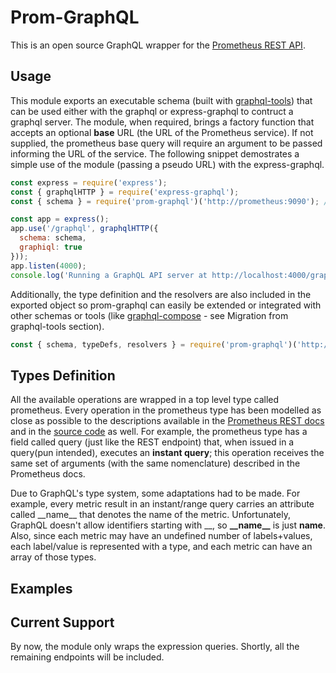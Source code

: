 # Prom-GraphQL
This is an open source GraphQL wrapper for the [Prometheus REST API](https://prometheus.io/docs/prometheus/latest/querying/api/).

## Usage
This module exports an executable schema (built with [graphql-tools](https://www.graphql-tools.com/)) that can be used either with the graphql or express-graphql to contruct a graphql server. The module, when required, brings a factory function that accepts an optional **base** URL (the URL of the Prometheus service). If not supplied, the prometheus base query will require an argument to be passed informing the URL of the service. The following snippet demostrates a simple use of the module (passing a pseudo URL) with the express-graphql.

```javascript
const express = require('express');
const { graphqlHTTP } = require('express-graphql');
const { schema } = require('prom-graphql')('http://prometheus:9090'); //no need to inform the /api/v1 endpoint's resource

const app = express();
app.use('/graphql', graphqlHTTP({
  schema: schema,
  graphiql: true
}));
app.listen(4000);
console.log('Running a GraphQL API server at http://localhost:4000/graphql');
```
Additionally, the type definition and the resolvers are also included in the exported object so prom-graphql can easily be extended or integrated with other schemas or tools (like [graphql-compose](https://graphql-compose.github.io/) - see Migration from graphql-tools section).

```javascript
const { schema, typeDefs, resolvers } = require('prom-graphql')('http://prometheus:9090');
```

## Types Definition

All the available operations are wrapped in a top level type called prometheus. Every operation in the prometheus type has been modelled as close as possible to the descriptions available in the [Prometheus REST docs](https://prometheus.io/docs/prometheus/latest/querying/api/) and in the [source code](https://github.com/prometheus/prometheus/blob/master/promql/value.go) as well. For example, the prometheus type has a field called query (just like the REST endpoint) that, when issued in a query(pun intended), executes an **instant query**; this operation receives the same set of arguments (with the same nomenclature) described in the Prometheus docs.

Due to GraphQL's type system, some adaptations had to be made. For example, every metric result in an instant/range query carries an attribute called \_\_name\_\_ that denotes the name of the metric. Unfortunately, GraphQL doesn't allow identifiers starting with \_\_, so **\_\_name\_\_** is just **name**. Also, since each metric may have an undefined number of labels+values, each label/value is represented with a type, and each metric can have an array of those types.

## Examples

## Current Support
By now, the module only wraps the expression queries. Shortly, all the remaining endpoints will be included.
